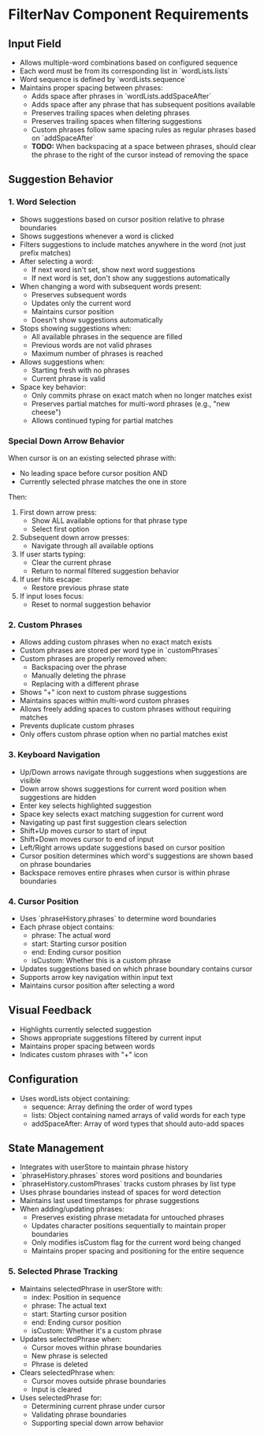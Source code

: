 # FilterNav Component Requirements

## Input Field
- Allows multiple-word combinations based on configured sequence
- Each word must be from its corresponding list in \`wordLists.lists\`
- Word sequence is defined by \`wordLists.sequence\`
- Maintains proper spacing between phrases:
  - Adds space after phrases in \`wordLists.addSpaceAfter\`
  - Adds space after any phrase that has subsequent positions available
  - Preserves trailing spaces when deleting phrases
  - Preserves trailing spaces when filtering suggestions
  - Custom phrases follow same spacing rules as regular phrases based on \`addSpaceAfter\`
  - **TODO:** When backspacing at a space between phrases, should clear the phrase to the right of the cursor instead of removing the space

## Suggestion Behavior

### 1. Word Selection
- Shows suggestions based on cursor position relative to phrase boundaries
- Shows suggestions whenever a word is clicked
- Filters suggestions to include matches anywhere in the word (not just prefix matches)
- After selecting a word:
  - If next word isn't set, show next word suggestions
  - If next word is set, don't show any suggestions automatically
- When changing a word with subsequent words present:
  - Preserves subsequent words
  - Updates only the current word
  - Maintains cursor position
  - Doesn't show suggestions automatically
- Stops showing suggestions when:
  - All available phrases in the sequence are filled
  - Previous words are not valid phrases
  - Maximum number of phrases is reached
- Allows suggestions when:
  - Starting fresh with no phrases
  - Current phrase is valid
- Space key behavior:
  - Only commits phrase on exact match when no longer matches exist
  - Preserves partial matches for multi-word phrases (e.g., "new cheese")
  - Allows continued typing for partial matches

### Special Down Arrow Behavior
When cursor is on an existing selected phrase with:
- No leading space before cursor position AND
- Currently selected phrase matches the one in store

Then:
1. First down arrow press:
   - Show ALL available options for that phrase type
   - Select first option
2. Subsequent down arrow presses:
   - Navigate through all available options
3. If user starts typing:
   - Clear the current phrase
   - Return to normal filtered suggestion behavior
4. If user hits escape:
   - Restore previous phrase state
5. If input loses focus:
   - Reset to normal suggestion behavior

### 2. Custom Phrases
- Allows adding custom phrases when no exact match exists
- Custom phrases are stored per word type in \`customPhrases\`
- Custom phrases are properly removed when:
  - Backspacing over the phrase
  - Manually deleting the phrase
  - Replacing with a different phrase
- Shows "+" icon next to custom phrase suggestions
- Maintains spaces within multi-word custom phrases
- Allows freely adding spaces to custom phrases without requiring matches
- Prevents duplicate custom phrases
- Only offers custom phrase option when no partial matches exist

### 3. Keyboard Navigation
- Up/Down arrows navigate through suggestions when suggestions are visible
- Down arrow shows suggestions for current word position when suggestions are hidden
- Enter key selects highlighted suggestion
- Space key selects exact matching suggestion for current word
- Navigating up past first suggestion clears selection
- Shift+Up moves cursor to start of input
- Shift+Down moves cursor to end of input
- Left/Right arrows update suggestions based on cursor position
- Cursor position determines which word's suggestions are shown based on phrase boundaries
- Backspace removes entire phrases when cursor is within phrase boundaries

### 4. Cursor Position
- Uses \`phraseHistory.phrases\` to determine word boundaries
- Each phrase object contains:
  - phrase: The actual word
  - start: Starting cursor position
  - end: Ending cursor position
  - isCustom: Whether this is a custom phrase
- Updates suggestions based on which phrase boundary contains cursor
- Supports arrow key navigation within input text
- Maintains cursor position after selecting a word

## Visual Feedback
- Highlights currently selected suggestion
- Shows appropriate suggestions filtered by current input
- Maintains proper spacing between words
- Indicates custom phrases with "+" icon

## Configuration
- Uses wordLists object containing:
  - sequence: Array defining the order of word types
  - lists: Object containing named arrays of valid words for each type
  - addSpaceAfter: Array of word types that should auto-add spaces

## State Management
- Integrates with userStore to maintain phrase history
- \`phraseHistory.phrases\` stores word positions and boundaries
- \`phraseHistory.customPhrases\` tracks custom phrases by list type
- Uses phrase boundaries instead of spaces for word detection
- Maintains last used timestamps for phrase suggestions
- When adding/updating phrases:
  - Preserves existing phrase metadata for untouched phrases
  - Updates character positions sequentially to maintain proper boundaries
  - Only modifies isCustom flag for the current word being changed
  - Maintains proper spacing and positioning for the entire sequence

### 5. Selected Phrase Tracking
- Maintains selectedPhrase in userStore with:
  - index: Position in sequence
  - phrase: The actual text
  - start: Starting cursor position
  - end: Ending cursor position
  - isCustom: Whether it's a custom phrase
- Updates selectedPhrase when:
  - Cursor moves within phrase boundaries
  - New phrase is selected
  - Phrase is deleted
- Clears selectedPhrase when:
  - Cursor moves outside phrase boundaries
  - Input is cleared
- Uses selectedPhrase for:
  - Determining current phrase under cursor
  - Validating phrase boundaries
  - Supporting special down arrow behavior
